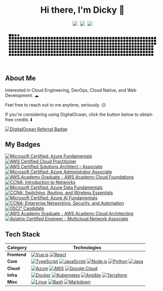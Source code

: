 <h1 align="center">Hi there, I'm Dicky 👋</h1>

<p align="center">
  <kbd>
  <a href="https://www.linkedin.com/in/dickyrhermawan"><img src="https://img.shields.io/badge/-dickyrhermawan-0072b1?style=flat&logo=Linkedin&logoColor=white" /></a>
  <a href="https://github.com/dickyhermawan12"><img src="https://img.shields.io/badge/-dickyhermawan12-3a3a3a?style=flat&logo=GitHub&logoColor=white" /></a>
  <a href="https://www.codewars.com/users/dickyhermawan12"><img src="https://www.codewars.com/users/dickyhermawan12/badges/micro" /></a>
  </kbd>
</p>
  
<p align="center">
<img width="500" src="https://raw.githubusercontent.com/dickyhermawan12/dickyhermawan12/master/assets/github-contribution-grid-snake-dark.svg" />
</p>

<!-- About Section -->
## About Me

Interested in Cloud Engineering, DevOps, Cloud Native, and Web Development. ☁

Feel free to reach out to me anytime, seriously. 😉

If you're considering using DigitalOcean, click the button below to obtain free credits ⬇

[![DigitalOcean Referral Badge](https://web-platforms.sfo2.digitaloceanspaces.com/WWW/Badge%203.svg)](https://www.digitalocean.com/?refcode=b99906998a15&utm_campaign=Referral_Invite&utm_medium=Referral_Program&utm_source=badge)

<!-- Badges Section -->  
## My Badges

<!--START_SECTION:badges-->
[![Microsoft Certified: Azure Fundamentals](https://images.credly.com/size/110x110/images/be8fcaeb-c769-4858-b567-ffaaa73ce8cf/image.png)](http://www.credly.com/badges/1af4682f-77f6-454f-8336-a20473b0def9 "Microsoft Certified: Azure Fundamentals")
[![AWS Certified Cloud Practitioner](https://images.credly.com/size/110x110/images/00634f82-b07f-4bbd-a6bb-53de397fc3a6/image.png)](http://www.credly.com/badges/c00845b8-310b-4227-ba99-d257bbb3a7d9 "AWS Certified Cloud Practitioner")
[![AWS Certified Solutions Architect – Associate](https://images.credly.com/size/110x110/images/0e284c3f-5164-4b21-8660-0d84737941bc/image.png)](http://www.credly.com/badges/199b0c89-d259-4a47-878e-389aab28e30b "AWS Certified Solutions Architect – Associate")
[![Microsoft Certified: Azure Administrator Associate](https://images.credly.com/size/110x110/images/336eebfc-0ac3-4553-9a67-b402f491f185/azure-administrator-associate-600x600.png)](http://www.credly.com/badges/1d23f459-9aa8-4dbf-b223-e91262572ffc "Microsoft Certified: Azure Administrator Associate")
[![AWS Academy Graduate - AWS Academy Cloud Foundations](https://images.credly.com/size/110x110/images/73e4a58b-a8ef-41a3-a7db-9183dd269882/image.png)](http://www.credly.com/badges/d63929dd-5e50-4a55-9785-896a55e735dd "AWS Academy Graduate - AWS Academy Cloud Foundations")
[![CCNA: Introduction to Networks](https://images.credly.com/size/110x110/images/70d71df5-f3dc-4380-9b9d-f22513a70417/CCNAITN__1_.png)](http://www.credly.com/badges/a4b389ff-caf1-47e4-995a-e18ef86a1f70 "CCNA: Introduction to Networks")
[![Microsoft Certified: Azure Data Fundamentals](https://images.credly.com/size/110x110/images/70eb1e3f-d4de-4377-a062-b20fb29594ea/azure-data-fundamentals-600x600.png)](http://www.credly.com/badges/a7b9e7a5-9be8-4243-87ec-972d3acd0811 "Microsoft Certified: Azure Data Fundamentals")
[![CCNA: Switching, Routing, and Wireless Essentials](https://images.credly.com/size/110x110/images/f4ccdba9-dd65-4349-baad-8f05df116443/CCNASRWE__1_.png)](http://www.credly.com/badges/f78558b2-e915-4f70-a84f-30783fbbb89c "CCNA: Switching, Routing, and Wireless Essentials")
[![Microsoft Certified: Azure AI Fundamentals](https://images.credly.com/size/110x110/images/4136ced8-75d5-4afb-8677-40b6236e2672/azure-ai-fundamentals-600x600.png)](http://www.credly.com/badges/6a6c645a-7eed-404f-8d72-ddd304c6fdfb "Microsoft Certified: Azure AI Fundamentals")
[![CCNA: Enterprise Networking, Security, and Automation](https://images.credly.com/size/110x110/images/0a6d331e-8abf-4272-a949-33f754569a76/CCNAENSA__1_.png)](http://www.credly.com/badges/4eddb1ab-562e-4b28-b1ec-066a028db601 "CCNA: Enterprise Networking, Security, and Automation")
[![(ISC)² Candidate](https://images.credly.com/size/110x110/images/3829db50-49a8-4f30-85c5-639ffc4a7b2f/image.png)](http://www.credly.com/badges/f573ef98-1839-45e5-ba96-e61d20b993f3 "(ISC)² Candidate")
[![AWS Academy Graduate - AWS Academy Cloud Architecting](https://images.credly.com/size/110x110/images/2f7b0627-48a0-4894-8d46-3245bdfe0463/image.png)](http://www.credly.com/badges/0f493b01-dbe8-47ba-ba7d-de0266b16680 "AWS Academy Graduate - AWS Academy Cloud Architecting")
[![Aviatrix Certified Engineer - Multicloud Network Associate](https://images.credly.com/size/110x110/images/87eec792-3c63-4526-aafb-da866a30fa54/image.png)](http://www.credly.com/badges/7afc212a-1c10-4e8c-8dc2-603bdc117a1d "Aviatrix Certified Engineer - Multicloud Network Associate")
<!--END_SECTION:badges-->

<!-- Tech Stack Section -->  
## Tech Stack

| **Category** | **Technologies** |
| - | - |
**Frontend** | [![Vue.js](https://img.shields.io/static/v1?label=&message=Vue.js&color=4FC08D&logo=vuedotjs&logoColor=FFFFFF)](https://vuejs.org/) [![React](https://img.shields.io/static/v1?label=&message=React&color=61DAFB&logo=react&logoColor=FFFFFF)](https://reactjs.org/)
**Core** | [![TypeScript](https://img.shields.io/static/v1?label=&message=TypeScript&color=3178C6&logo=typescript&logoColor=FFFFFF)](https://www.typescriptlang.org/) [![JavaScript](https://img.shields.io/static/v1?label=&message=JavaScript&color=F7DF1E&logo=javascript&logoColor=FFFFFF)](https://www.javascript.com/) [![Node.js](https://img.shields.io/static/v1?label=&message=Node.js&color=339933&logo=nodedotjs&logoColor=FFFFFF)](https://nodejs.org/) [![Python](https://img.shields.io/static/v1?label=&message=Python&color=3C78A9&logo=python&logoColor=FFFFFF)](https://www.python.org/) [![Java](https://img.shields.io/static/v1?label=&message=Java&color=007396&logo=java&logoColor=FFFFFF)](https://www.java.com/)
**Cloud** | [![Azure](https://img.shields.io/static/v1?label=&message=Azure&color=0078D4&logo=microsoftazure&logoColor=FFFFFF)](https://azure.microsoft.com/) [![AWS](https://img.shields.io/static/v1?label=&message=AWS&color=232F3E&logo=amazonaws&logoColor=FFFFFF)](https://aws.amazon.com/) [![Google Cloud](https://img.shields.io/static/v1?label=&message=GCP&color=4285F4&logo=googlecloud&logoColor=FFFFFF)](https://cloud.google.com/)
**Infra** | [![Docker](https://img.shields.io/static/v1?label=&message=Docker&color=2496ED&logo=docker&logoColor=FFFFFF)](https://docker.com/) [![Kubernetes](https://img.shields.io/static/v1?label=&message=Kubernetes&color=326CE5&logo=kubernetes&logoColor=FFFFFF)](https://kubernetes.io/) [![Ansible](https://img.shields.io/static/v1?label=&message=Ansible&color=EE0000&logo=ansible&logoColor=FFFFFF)](https://www.ansible.com/) [![Terraform](https://img.shields.io/static/v1?label=&message=Terraform&color=7B42BC&logo=terraform&logoColor=FFFFFF)](https://www.terraform.io/)
**Misc** | [![Linux](https://img.shields.io/static/v1?label=&message=Linux&color=FCC624&logo=linux&logoColor=FFFFFF)](https://www.linux.org/) [![Bash](https://img.shields.io/static/v1?label=&message=Bash&color=4EAA25&logo=gnubash&logoColor=FFFFFF)](https://www.gnu.org/software/bash/) [![Markdown](https://img.shields.io/static/v1?label=&message=Markdown&color=000000&logo=markdown&logoColor=FFFFFF)](https://en.wikipedia.org/wiki/Markdown)
